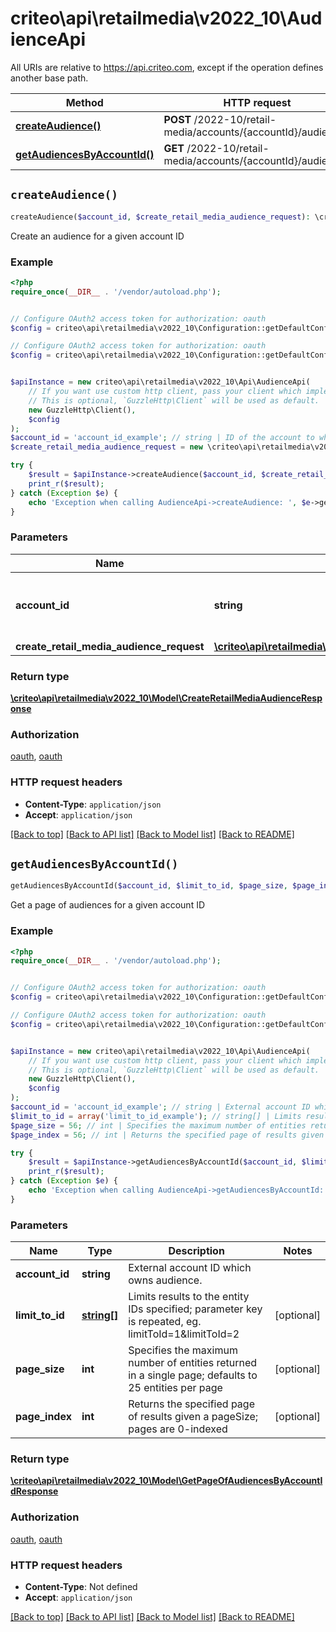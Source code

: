 # criteo\api\retailmedia\v2022_10\AudienceApi

All URIs are relative to https://api.criteo.com, except if the operation defines another base path.

| Method | HTTP request | Description |
| ------------- | ------------- | ------------- |
| [**createAudience()**](AudienceApi.md#createAudience) | **POST** /2022-10/retail-media/accounts/{accountId}/audiences |  |
| [**getAudiencesByAccountId()**](AudienceApi.md#getAudiencesByAccountId) | **GET** /2022-10/retail-media/accounts/{accountId}/audiences |  |


## `createAudience()`

```php
createAudience($account_id, $create_retail_media_audience_request): \criteo\api\retailmedia\v2022_10\Model\CreateRetailMediaAudienceResponse
```



Create an audience for a given account ID

### Example

```php
<?php
require_once(__DIR__ . '/vendor/autoload.php');


// Configure OAuth2 access token for authorization: oauth
$config = criteo\api\retailmedia\v2022_10\Configuration::getDefaultConfiguration()->setAccessToken('YOUR_ACCESS_TOKEN');

// Configure OAuth2 access token for authorization: oauth
$config = criteo\api\retailmedia\v2022_10\Configuration::getDefaultConfiguration()->setAccessToken('YOUR_ACCESS_TOKEN');


$apiInstance = new criteo\api\retailmedia\v2022_10\Api\AudienceApi(
    // If you want use custom http client, pass your client which implements `GuzzleHttp\ClientInterface`.
    // This is optional, `GuzzleHttp\Client` will be used as default.
    new GuzzleHttp\Client(),
    $config
);
$account_id = 'account_id_example'; // string | ID of the account to which this audience belongs.
$create_retail_media_audience_request = new \criteo\api\retailmedia\v2022_10\Model\CreateRetailMediaAudienceRequest(); // \criteo\api\retailmedia\v2022_10\Model\CreateRetailMediaAudienceRequest

try {
    $result = $apiInstance->createAudience($account_id, $create_retail_media_audience_request);
    print_r($result);
} catch (Exception $e) {
    echo 'Exception when calling AudienceApi->createAudience: ', $e->getMessage(), PHP_EOL;
}
```

### Parameters

| Name | Type | Description  | Notes |
| ------------- | ------------- | ------------- | ------------- |
| **account_id** | **string**| ID of the account to which this audience belongs. | |
| **create_retail_media_audience_request** | [**\criteo\api\retailmedia\v2022_10\Model\CreateRetailMediaAudienceRequest**](../Model/CreateRetailMediaAudienceRequest.md)|  | |

### Return type

[**\criteo\api\retailmedia\v2022_10\Model\CreateRetailMediaAudienceResponse**](../Model/CreateRetailMediaAudienceResponse.md)

### Authorization

[oauth](../../README.md#oauth), [oauth](../../README.md#oauth)

### HTTP request headers

- **Content-Type**: `application/json`
- **Accept**: `application/json`

[[Back to top]](#) [[Back to API list]](../../README.md#endpoints)
[[Back to Model list]](../../README.md#models)
[[Back to README]](../../README.md)

## `getAudiencesByAccountId()`

```php
getAudiencesByAccountId($account_id, $limit_to_id, $page_size, $page_index): \criteo\api\retailmedia\v2022_10\Model\GetPageOfAudiencesByAccountIdResponse
```



Get a page of audiences for a given account ID

### Example

```php
<?php
require_once(__DIR__ . '/vendor/autoload.php');


// Configure OAuth2 access token for authorization: oauth
$config = criteo\api\retailmedia\v2022_10\Configuration::getDefaultConfiguration()->setAccessToken('YOUR_ACCESS_TOKEN');

// Configure OAuth2 access token for authorization: oauth
$config = criteo\api\retailmedia\v2022_10\Configuration::getDefaultConfiguration()->setAccessToken('YOUR_ACCESS_TOKEN');


$apiInstance = new criteo\api\retailmedia\v2022_10\Api\AudienceApi(
    // If you want use custom http client, pass your client which implements `GuzzleHttp\ClientInterface`.
    // This is optional, `GuzzleHttp\Client` will be used as default.
    new GuzzleHttp\Client(),
    $config
);
$account_id = 'account_id_example'; // string | External account ID which owns audience.
$limit_to_id = array('limit_to_id_example'); // string[] | Limits results to the entity IDs specified; parameter key is repeated, eg. limitToId=1&limitToId=2
$page_size = 56; // int | Specifies the maximum number of entities returned in a single page; defaults to 25 entities per page
$page_index = 56; // int | Returns the specified page of results given a pageSize; pages are 0-indexed

try {
    $result = $apiInstance->getAudiencesByAccountId($account_id, $limit_to_id, $page_size, $page_index);
    print_r($result);
} catch (Exception $e) {
    echo 'Exception when calling AudienceApi->getAudiencesByAccountId: ', $e->getMessage(), PHP_EOL;
}
```

### Parameters

| Name | Type | Description  | Notes |
| ------------- | ------------- | ------------- | ------------- |
| **account_id** | **string**| External account ID which owns audience. | |
| **limit_to_id** | [**string[]**](../Model/string.md)| Limits results to the entity IDs specified; parameter key is repeated, eg. limitToId&#x3D;1&amp;limitToId&#x3D;2 | [optional] |
| **page_size** | **int**| Specifies the maximum number of entities returned in a single page; defaults to 25 entities per page | [optional] |
| **page_index** | **int**| Returns the specified page of results given a pageSize; pages are 0-indexed | [optional] |

### Return type

[**\criteo\api\retailmedia\v2022_10\Model\GetPageOfAudiencesByAccountIdResponse**](../Model/GetPageOfAudiencesByAccountIdResponse.md)

### Authorization

[oauth](../../README.md#oauth), [oauth](../../README.md#oauth)

### HTTP request headers

- **Content-Type**: Not defined
- **Accept**: `application/json`

[[Back to top]](#) [[Back to API list]](../../README.md#endpoints)
[[Back to Model list]](../../README.md#models)
[[Back to README]](../../README.md)
